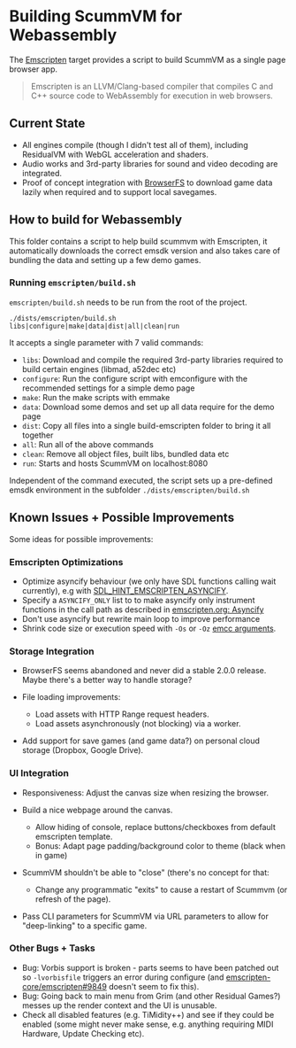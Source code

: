 # Building ScummVM for Webassembly
The [Emscripten](https://emscripten.org/) target provides a script to build ScummVM as a single page browser app.
> Emscripten is an LLVM/Clang-based compiler that compiles C and C++ source code to WebAssembly for execution in web browsers. 

## Current State
*   All engines compile (though I didn't test all of them), including ResidualVM with WebGL acceleration and shaders.
*   Audio works and 3rd-party libraries for sound and video decoding are integrated.
*   Proof of concept integration with [BrowserFS](https://github.com/jvilk/browserfs) to download game data lazily when required and to support local savegames.

## How to build for Webassembly
This folder contains a script to help build scummvm with Emscripten, it automatically downloads the correct emsdk version and also takes care of bundling the data and setting up a few demo games.

### Running `emscripten/build.sh`

`emscripten/build.sh` needs to be run from the root of the project. 
```Shell
./dists/emscripten/build.sh libs|configure|make|data|dist|all|clean|run
```
It accepts a single parameter with 7 valid commands:
*   `libs`: Download and compile the required 3rd-party libraries required to build certain engines (libmad, a52dec etc)
*   `configure`: Run the configure script with emconfigure with the recommended settings for a simple demo page 
*   `make`: Run the make scripts with emmake
*   `data`: Download some demos and set up all data require for the demo page 
*   `dist`: Copy all files into a single build-emscripten folder to bring it all together
*   `all`: Run all of the above commands
*   `clean`: Remove all object files, built libs, bundled data etc
*   `run`: Starts and hosts ScummVM on localhost:8080

Independent of the command executed, the script sets up a pre-defined emsdk environment in the subfolder `./dists/emscripten/build.sh`

## Known Issues + Possible Improvements
Some ideas for possible improvements:

### Emscripten Optimizations
*   Optimize asyncify behaviour (we only have SDL functions calling wait currently), e.g with [SDL_HINT_EMSCRIPTEN_ASYNCIFY](https://wiki.libsdl.org/SDL_HINT_EMSCRIPTEN_ASYNCIFY).
*   Specify a `ASYNCIFY_ONLY` list to to make asyncify only instrument functions in the call path as described in [emscripten.org: Asyncify](https://emscripten.org/docs/porting/asyncify.html)
*   Don't use asyncify but rewrite main loop to improve performance
*   Shrink code size or execution speed with `-Os` or `-Oz` [emcc arguments](https://emscripten.org/docs/tools_reference/emcc.html#emcc-compiler-optimization-options).

### Storage Integration
*   BrowserFS seems abandoned and never did a stable 2.0.0 release. Maybe there's a better way to handle storage?

*   File loading improvements:
    *   Load assets with HTTP Range request headers.
    *   Load assets asynchronously (not blocking) via a worker.

*   Add support for save games (and game data?) on personal cloud storage (Dropbox, Google Drive).

### UI Integration
*   Responsiveness: Adjust the canvas size when resizing the browser. 

*   Build a nice webpage around the canvas.
    *   Allow hiding of console, replace buttons/checkboxes from default emscripten template.
    *   Bonus: Adapt page padding/background color to theme (black when in game)

*   ScummVM shouldn't be able to "close" (there's no concept for that:
    *   Change any programmatic "exits" to cause a restart of Scummvm (or refresh of the page).

*   Pass CLI parameters for ScummVM via URL parameters to allow for "deep-linking" to a specific game.

### Other Bugs + Tasks
*   Bug: Vorbis support is broken - parts seems to have been patched out so  `-lvorbisfile` triggers an error during configure (and [emscripten-core/emscripten#9849](https://github.com/emscripten-core/emscripten/pull/9849) doesn't seem to fix this).
*   Bug: Going back to main menu from Grim (and other Residual Games?) messes up the render context and the UI is unusable.
*   Check all disabled features (e.g. TiMidity++) and see if they could be enabled (some might never make sense, e.g. anything requiring MIDI Hardware, Update Checking etc).